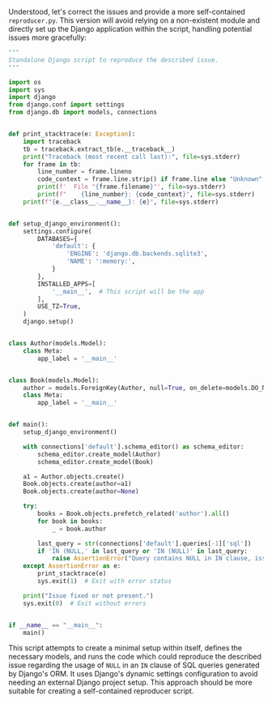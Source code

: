 Understood, let's correct the issues and provide a more self-contained `reproducer.py`. This version will avoid relying on a non-existent module and directly set up the Django application within the script, handling potential issues more gracefully:

```python
"""
Standalone Django script to reproduce the described issue.
"""

import os
import sys
import django
from django.conf import settings
from django.db import models, connections


def print_stacktrace(e: Exception):
    import traceback
    tb = traceback.extract_tb(e.__traceback__)
    print("Traceback (most recent call last):", file=sys.stderr)
    for frame in tb:
        line_number = frame.lineno
        code_context = frame.line.strip() if frame.line else "Unknown"
        print(f'  File "{frame.filename}"', file=sys.stderr)
        print(f"    {line_number}: {code_context}", file=sys.stderr)
    print(f"{e.__class__.__name__}: {e}", file=sys.stderr)


def setup_django_environment():
    settings.configure(
        DATABASES={
            'default': {
                'ENGINE': 'django.db.backends.sqlite3',
                'NAME': ':memory:',
            }
        },
        INSTALLED_APPS=[
            '__main__',  # This script will be the app
        ],
        USE_TZ=True,
    )
    django.setup()


class Author(models.Model):
    class Meta:
        app_label = '__main__'


class Book(models.Model):
    author = models.ForeignKey(Author, null=True, on_delete=models.DO_NOTHING, related_name='books')
    class Meta:
        app_label = '__main__'


def main():
    setup_django_environment()

    with connections['default'].schema_editor() as schema_editor:
        schema_editor.create_model(Author)
        schema_editor.create_model(Book)

    a1 = Author.objects.create()
    Book.objects.create(author=a1)
    Book.objects.create(author=None)

    try:
        books = Book.objects.prefetch_related('author').all()
        for book in books:
            _ = book.author

        last_query = str(connections['default'].queries[-1]['sql'])
        if 'IN (NULL,' in last_query or 'IN (NULL)' in last_query:
            raise AssertionError("Query contains NULL in IN clause, issue present")
    except AssertionError as e:
        print_stacktrace(e)
        sys.exit(1)  # Exit with error status

    print("Issue fixed or not present.")
    sys.exit(0)  # Exit without errors


if __name__ == "__main__":
    main()
```

This script attempts to create a minimal setup within itself, defines the necessary models, and runs the code which could reproduce the described issue regarding the usage of `NULL` in an `IN` clause of SQL queries generated by Django's ORM. It uses Django's dynamic settings configuration to avoid needing an external Django project setup. This approach should be more suitable for creating a self-contained reproducer script.